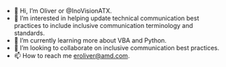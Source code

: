 - 👋 Hi, I’m Oliver or @InoVisionATX.
- 👀 I’m interested in helping update technical communication best practices to include inclusive communication terminology and standards.
- 🌱 I’m currently learning more about VBA and Python.
- 💞️ I’m looking to collaborate on inclusive communication best practices.
- 📫 How to reach me eroliver@amd.com.

<!---
InoVisionATX/InoVisionATX is a ✨ special ✨ repository because its `README.md` (this file) appears on your GitHub profile.
You can click the Preview link to take a look at your changes.
--->
